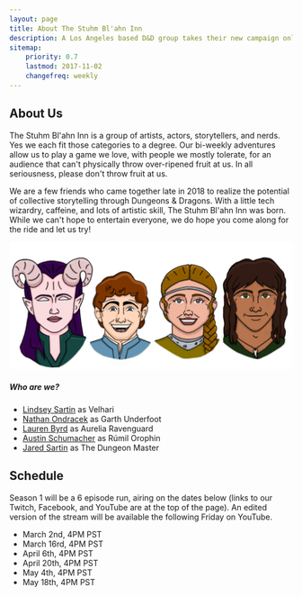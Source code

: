 ```yaml
---
layout: page
title: About The Stuhm Bl'ahn Inn
description: A Los Angeles based D&D group takes their new campaign online. Some new faces to the D&D realm and some veterans; this group is full of actors, story tellers, and artists - all ready for adventure and ready to make you laugh!
sitemap:
    priority: 0.7
    lastmod: 2017-11-02
    changefreq: weekly
---
```

## About Us

The Stuhm Bl'ahn Inn is a group of artists, actors, storytellers, and nerds. Yes we each fit those categories to a degree. Our bi-weekly adventures allow us to play a game we love, with people we mostly tolerate, for an audience that can't physically throw over-ripened fruit at us. In all seriousness, please don't throw fruit at us.

We are a few friends who came together late in 2018 to realize the potential of collective storytelling through Dungeons & Dragons. With a little tech wizardry, caffeine, and lots of artistic skill, The Stuhm Bl'ahn Inn was born. While we can't hope to entertain everyone, we do hope you come along for the ride and let us try!

![Our characters](/images/characters.png)

##### Who are we?

- [Lindsey Sartin](https://www.instagram.com/lm.sartin/) as Velhari
- [Nathan Ondracek](https://www.instagram.com/nondracek/) as Garth Underfoot
- [Lauren Byrd](https://www.instagram.com/lolobyrdie/) as Aurelia Ravenguard
- [Austin Schumacher](https://www.instagram.com/awesome_schu/) as Rúmil Orophin​
- [Jared Sartin](https://www.instagram.com/jaredsartin/) as The Dungeon Master

## Schedule
Season 1 will be a 6 episode run, airing on the dates below (links to our Twitch, Facebook, and YouTube are at the top of the page). An edited version of the stream will be available the following Friday on YouTube.

- March 2nd, 4PM PST
- March 16rd, 4PM PST
- April 6th, 4PM PST
- April 20th, 4PM PST
- May 4th, 4PM PST
- May 18th, 4PM PST
